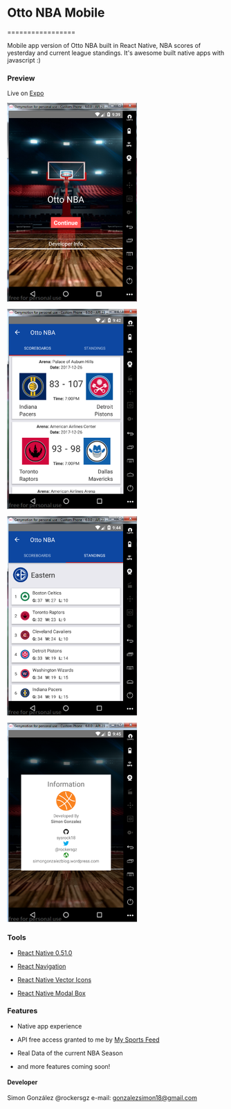 # Otto NBA Mobile
=================

Mobile app version of Otto NBA built in React Native, NBA scores of yesterday and current league standings. It's awesome built native apps with javascript :)

### Preview

Live on [Expo](https://expo.io/@rockersgz/otto-nba-mobile)

![Main](screenshots/main.png?raw=true "Main")

![Scoreboards](screenshots/scoreboards.png?raw=true "Scoreboards")

![Standings](screenshots/standings.png?raw=true "Standings")

![My Profile](screenshots/profile.png?raw=true "My Profile")

### Tools

 - [React Native 0.51.0](https://facebook.github.io/react-native/)

 - [React Navigation](https://reactnavigation.org/)

 - [React Native Vector Icons](https://github.com/oblador/react-native-vector-icons)

 - [React Native Modal Box](https://github.com/maxs15/react-native-modalbox)

### Features

 - Native app experience

 - API free access granted to me by [My Sports Feed](mysportsfeeds.com/data-feeds/api-docs)

 - Real Data of the current NBA Season

 - and more features coming soon!

#### Developer
Simon González @rockersgz
e-mail: gonzalezsimon18@gmail.com
